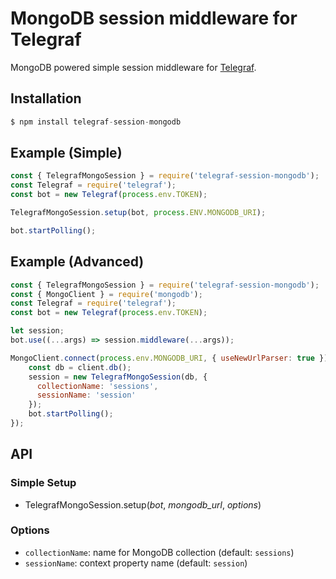 # MongoDB session middleware for Telegraf

MongoDB powered simple session middleware for [Telegraf](https://github.com/telegraf/telegraf).

## Installation

```js
$ npm install telegraf-session-mongodb
```

## Example (Simple)

```js
const { TelegrafMongoSession } = require('telegraf-session-mongodb');
const Telegraf = require('telegraf');
const bot = new Telegraf(process.env.TOKEN);

TelegrafMongoSession.setup(bot, process.ENV.MONGODB_URI);

bot.startPolling();
```

## Example (Advanced)

```js
const { TelegrafMongoSession } = require('telegraf-session-mongodb');
const { MongoClient } = require('mongodb');
const Telegraf = require('telegraf');
const bot = new Telegraf(process.env.TOKEN);

let session;
bot.use((...args) => session.middleware(...args));

MongoClient.connect(process.env.MONGODB_URI, { useNewUrlParser: true }).then((client) => {
    const db = client.db();
    session = new TelegrafMongoSession(db, {
      collectionName: 'sessions',
      sessionName: 'session'
    });
    bot.startPolling();
});
```

## API

### Simple Setup

* TelegrafMongoSession.setup(_bot_, _mongodb\_url_, _options_)

### Options

* `collectionName`: name for MongoDB collection (default: `sessions`)
* `sessionName`: context property name (default: `session`)
